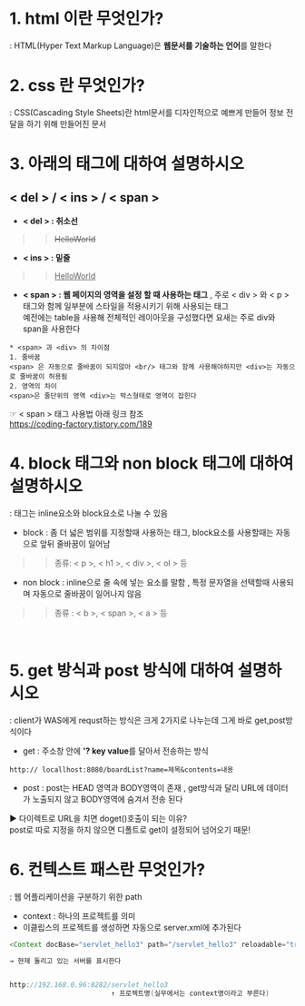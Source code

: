 # 1. html 이란 무엇인가?
: HTML(Hyper Text Markup Language)은 **웹문서를 기술하는 언어**를 말한다 
<br>

# 2. css 란 무엇인가?
: CSS(Cascading Style Sheets)란 html문서를 디자인적으로 예쁘게 만들어 정보 전달을 하기 위해 만들어진 문서
<br>

# 3. 아래의 태그에 대하여 설명하시오
## < del > / < ins > / < span >
- **< del > : 취소선** <br>
>> <del> HelloWorld
- **< ins > : 밑줄** <br>
>> <ins> HelloWorld
- **< span > :  웹 페이지의 영역을 설정 할 때 사용하는 태그** , 주로 < div > 와 < p > 태그와 함께 일부분에 스타일을 적용시키기 위해 사용되는 태그 <br> 예전에는 table을 사용해 전체적인 레이아웃을 구성했다면 요새는 주로 div와 span을 사용한다
```
* <span> 과 <div> 의 차이점
1. 줄바꿈
<span> 은 자동으로 줄바꿈이 되지않아 <br/> 태그와 함께 사용해야하지만 <div>는 자동으로 줄바꿈이 허용됨
2. 영역의 차이
<span>은 줄단위의 영역 <div>는 박스형태로 영역이 잡힌다
```
 
 ☞ < span > 태그 사용법 아래 링크 참조 <br>
 https://coding-factory.tistory.com/189
<br>

# 4. block 태그와 non block 태그에 대하여 설명하시오
: 태그는 inline요소와 block요소로 나눌 수 있음
- block : 좀 더 넓은 범위를 지정할때 사용하는 태그, block요소를 사용할때는 자동으로 앞뒤 줄바꿈이 일어남 <br>
>> 종류: < p >, < h1 >, < div >, < ol > 등

- non block : inline으로 줄 속에 넣는 요소를 말함 , 특정 문자열을 선택할때 사용되며 자동으로 줄바꿈이 일어나지 않음
>> 종류 : < b >, < span >, < a > 등 
<br>

# 5. get 방식과 post 방식에 대하여 설명하시오
: client가 WAS에게 requst하는 방식은 크게 2가지로 나누는데 그게 바로 get,post방식이다
- get : 주소창 안에 **'? key value**를 달아서 전송하는 방식
```
http:// locallhost:8080/boardList?name=제목&contents=내용
```

- post : post는 HEAD 영역과 BODY영역이 존재 , get방식과 달리 URL에 데이터가 노출되지 않고 BODY영역에 숨겨서 전송 된다

▶ 다이렉트로 URL을 치면 doget()호출이 되는 이유? <br>
post로 따로 지정을 하지 않으면 디폴트로 get이 설정되어 넘어오기 때문!
<br>

# 6. 컨텍스트 패스란 무엇인가?
: 웹 어플리케이션을 구분하기 위한 path
- context : 하나의 프로젝트를 의미 
- 이클립스의 프로젝트를 생성하면 자동으로 server.xml에 추가된다
```java
<Context docBase="servlet_hello3" path="/servlet_hello3" reloadable="true" source="org.eclipse.jst.jee.server:servlet_hello3"/></Host>

→ 현재 돌리고 있는 서버를 표시한다 


http://192.168.0.96:8282/servlet_hello3
                         ↑ 프로젝트명(실무에서는 context명이라고 부른다)
```
